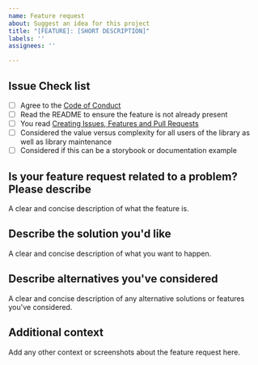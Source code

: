 ```yaml
---
name: Feature request
about: Suggest an idea for this project
title: "[FEATURE]: [SHORT DESCRIPTION]"
labels: ''
assignees: ''

---
```


## Issue Check list

- [ ] Agree to the [Code of Conduct](https://github.com/jbetancur/react-data-table-component/blob/master/CODE-OF-CONDUCT.md)
- [ ] Read the README to ensure the feature is not already present
- [ ] You read [Creating Issues, Features and Pull Requests](https://github.com/jbetancur/react-data-table-component/issues/387)
- [ ] Considered the value versus complexity for all users of the library as well as library maintenance
- [ ] Considered if this can be a storybook or documentation example

## Is your feature request related to a problem? Please describe

A clear and concise description of what the feature is.

## Describe the solution you'd like

A clear and concise description of what you want to happen.

## Describe alternatives you've considered

A clear and concise description of any alternative solutions or features you've considered.

## Additional context

Add any other context or screenshots about the feature request here.
